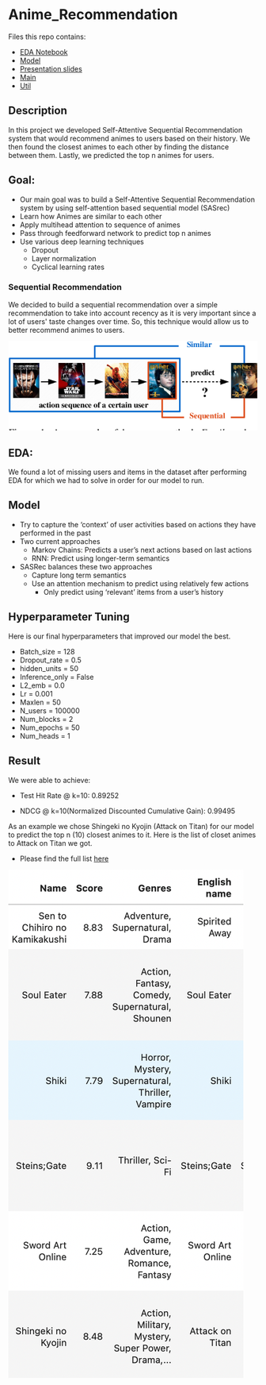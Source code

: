 # Anime_Recommendation

Files this repo contains:
- [EDA Notebook](https://github.com/armantavanaa/Anime_Recommendation/blob/main/lawrence_eda.ipynb)
- [Model](https://github.com/armantavanaa/Anime_Recommendation/blob/main/model.py)
- [Presentation slides](https://github.com/armantavanaa/Anime_Recommendation/blob/main/Final_Presentation.pdf)
- [Main](https://github.com/armantavanaa/Anime_Recommendation/blob/main/main.py)
- [Util](https://github.com/armantavanaa/Anime_Recommendation/blob/main/utils.py)

## Description

In this project we developed Self-Attentive Sequential Recommendation system that would recommend animes to users based on their history. We then found the closest animes to each other by finding the distance between them. Lastly, we predicted the top n animes for users.

## Goal:

- Our main goal was to build a Self-Attentive Sequential Recommendation system by using self-attention based sequential model (SASrec)
- Learn how Animes are similar to each other
- Apply multihead attention to sequence of animes
- Pass through feedforward network to predict top n animes 
- Use various deep learning techniques
  - Dropout
  - Layer normalization
  - Cyclical learning rates
  

### Sequential Recommendation

We decided to build a sequential recommendation over a simple recommendation to take into account recency as it is very important since a lot of users' taste changes over time. So, this technique would allow us to better recommend animes to users.

<img size='200px' src="/images/rec_seq.png" alt="Employee data" title="Employee Data title">


## EDA:

We found a lot of missing users and items in the dataset after performing EDA for which we had to solve in order for our model to run.

## Model

- Try to capture the ‘context’ of user activities based on actions they have performed in the past
- Two current approaches
  - Markov Chains: Predicts a user’s next actions based on last actions
  - RNN: Predict using longer-term semantics
- SASRec balances these two approaches 
  - Capture long term semantics
  - Use an attention mechanism to predict using relatively few actions
    - Only predict using ‘relevant’ items from a user’s history

## Hyperparameter Tuning

Here is our final hyperparameters that improved our model the best.

- Batch_size = 128
- Dropout_rate = 0.5
- hidden_units = 50
- Inference_only = False
- L2_emb = 0.0
- Lr = 0.001
- Maxlen = 50
- N_users = 100000
- Num_blocks = 2
- Num_epochs = 50
- Num_heads = 1

## Result

We were able to achieve:

- Test Hit Rate @ k=10: 0.89252

- NDCG @ k=10(Normalized Discounted Cumulative Gain): 0.99495

As an example we chose Shingeki no Kyojin (Attack on Titan) for our model to predict the top n (10) closest animes to it. Here is the list of closet animes to Attack on Titan we got.

- Please find the full list [here](https://github.com/armantavanaa/Anime_Recommendation/blob/main/lawrence_eda.ipynb)

<img size='200px' src="/images/result.png" alt="Employee data" title="Employee Data title">

